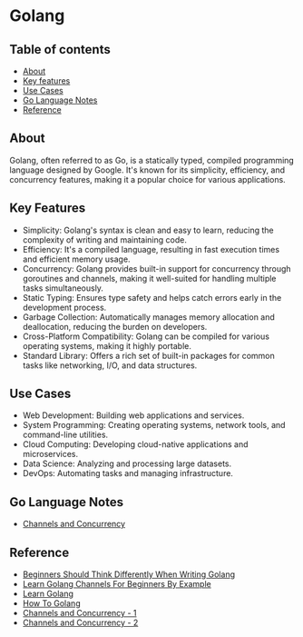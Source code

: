 # Golang 



## Table of contents
 - [About](#about)
 - [Key features](#features)
 - [Use Cases](#use-case)
 - [Go Language Notes](#note)
 - [Reference](#reference)


## About <a name = "about"></a>
Golang, often referred to as Go, is a statically typed, compiled programming language designed by Google. It's known for its simplicity, efficiency, and concurrency features, making it a popular choice for various applications.

## Key Features <a name = "features"></a>
 - Simplicity: Golang's syntax is clean and easy to learn, reducing the complexity of writing and maintaining code.
 - Efficiency: It's a compiled language, resulting in fast execution times and efficient memory usage.
 - Concurrency: Golang provides built-in support for concurrency through goroutines and channels, making it well-suited for handling multiple tasks simultaneously.
 - Static Typing: Ensures type safety and helps catch errors early in the development process.
 - Garbage Collection: Automatically manages memory allocation and deallocation, reducing the burden on developers.
 - Cross-Platform Compatibility: Golang can be compiled for various operating systems, making it highly portable.
 - Standard Library: Offers a rich set of built-in packages for common tasks like networking, I/O, and data structures.

## Use Cases <a name = "use-case"></a>
 - Web Development: Building web applications and services.
 - System Programming: Creating operating systems, network tools, and command-line utilities.
 - Cloud Computing: Developing cloud-native applications and microservices.
 - Data Science: Analyzing and processing large datasets.
 - DevOps: Automating tasks and managing infrastructure.

## Go Language Notes <a name = "notes"></a>
 - [Channels and Concurrency](features/Channels%20and%20Concurrency.md)

## Reference <a name = "reference"></a>
  - [Beginners Should Think Differently When Writing Golang](https://www.youtube.com/watch?v=PyDMqgOkiR8)
  - [Learn Golang Channels For Beginners By Example](https://www.youtube.com/watch?v=z75DKfOfDA4&list=PL0xRBLFXXsP5cru52B5GAQmIrTTAL8A66)
  - [Learn Golang ](https://www.youtube.com/watch?v=z75DKfOfDA4&list=PL0xRBLFXXsP5cru52B5GAQmIrTTAL8A66)
  - [How To Golang](https://www.youtube.com/watch?v=-gW7oSFxT2I&list=PL0xRBLFXXsP7-0IVCmoo2FEWBrQzfH2l8)
  - [Channels and Concurrency - 1](https://www.youtube.com/watch?v=qyM8Pi1KiiM)
  - [Channels and Concurrency - 2](https://www.youtube.com/watch?v=wELNUHb3kuA)








